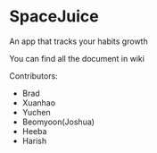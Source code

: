 # SpaceJuice
An app that tracks your habits growth

You can find all the document in wiki

Contributors:
* Brad
* Xuanhao
* Yuchen
* Beomyoon(Joshua)
* Heeba
* Harish
